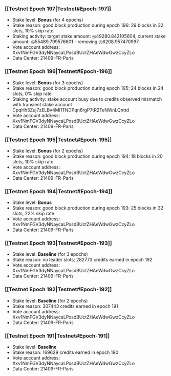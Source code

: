 ### [[Testnet Epoch 197|Testnet#Epoch-197]]
* Stake level: **Bonus** (for 4 epochs)
* Stake reason: good block production during epoch 196: 29 blocks in 32 slots, 10% skip rate
* Staking activity: target stake amount: ◎49280.842105604, current stake amount: ◎55489.799576601 - removing ◎6208.957470997
* Vote account address: Xxv1NmFGV3dyNNaycaLPxsdBUctZHAeWdwGwzCcyZLo
* Data Center: 21409-FR-Paris
### [[Testnet Epoch 196|Testnet#Epoch-196]]
* Stake level: **Bonus** (for 3 epochs)
* Stake reason: good block production during epoch 195: 24 blocks in 24 slots, 0% skip rate
* Staking activity: stake account busy due to credits observed mismatch with transient stake account CpqHh3Zuj7zELBv4Mi1TNDPqn6rgP7tR2TeNWnLQnttd
* Vote account address: Xxv1NmFGV3dyNNaycaLPxsdBUctZHAeWdwGwzCcyZLo
* Data Center: 21409-FR-Paris
### [[Testnet Epoch 195|Testnet#Epoch-195]]
* Stake level: **Bonus** (for 2 epochs)
* Stake reason: good block production during epoch 194: 18 blocks in 20 slots, 10% skip rate
* Vote account address: Xxv1NmFGV3dyNNaycaLPxsdBUctZHAeWdwGwzCcyZLo
* Data Center: 21409-FR-Paris
### [[Testnet Epoch 194|Testnet#Epoch-194]]
* Stake level: **Bonus**
* Stake reason: good block production during epoch 193: 25 blocks in 32 slots, 22% skip rate
* Vote account address: Xxv1NmFGV3dyNNaycaLPxsdBUctZHAeWdwGwzCcyZLo
* Data Center: 21409-FR-Paris
### [[Testnet Epoch 193|Testnet#Epoch-193]]
* Stake level: **Baseline** (for 3 epochs)
* Stake reason: no leader slots; 282773 credits earned in epoch 192
* Vote account address: Xxv1NmFGV3dyNNaycaLPxsdBUctZHAeWdwGwzCcyZLo
* Data Center: 21409-FR-Paris
### [[Testnet Epoch 192|Testnet#Epoch-192]]
* Stake level: **Baseline** (for 2 epochs)
* Stake reason: 307443 credits earned in epoch 191
* Vote account address: Xxv1NmFGV3dyNNaycaLPxsdBUctZHAeWdwGwzCcyZLo
* Data Center: 21409-FR-Paris
### [[Testnet Epoch 191|Testnet#Epoch-191]]
* Stake level: **Baseline**
* Stake reason: 169629 credits earned in epoch 190
* Vote account address: Xxv1NmFGV3dyNNaycaLPxsdBUctZHAeWdwGwzCcyZLo
* Data Center: 21409-FR-Paris